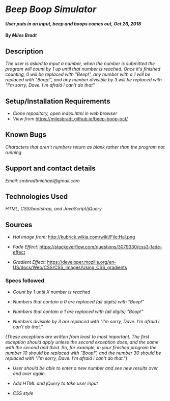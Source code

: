   # _Beep Boop Simulator_

  #### _User puts in an input, beep and boops comes out, Oct 26, 2018_

  #### By _**Miles Bradt**_

  ## Description

  _The user is asked to input a number, when the number is submitted the program will count by 1 up until that number is reached. Once it's finished counting, 0 will be replaced with "Beep!", any number with a 1 will be replaced with "Boop!", and any number divisible by 3 will be replaced with "I'm sorry, Dave. I'm afraid I can't do that"_

  ## Setup/Installation Requirements

  * _Clone repository, open index.html in web browser_
  * _View from_ https://milesbradt.github.io/beep-boop-oct/

  ## Known Bugs

  _Characters that aren't numbers return as blank rather than the program not running_

  ## Support and contact details

  _Email: smbradtmichael@gmail.com_

  ## Technologies Used

  _HTML, CSS/bootstrap, and JavaScript/jQuery_

  ## Sources

  * _Hal image from:_ http://kubrick.wikia.com/wiki/File:Hal.png

  * _Fade Effect:_ https://stackoverflow.com/questions/3079330/css3-fade-effect

  * _Gradient Effect:_ https://developer.mozilla.org/en-US/docs/Web/CSS/CSS_Images/Using_CSS_gradients

  ### Specs followed

  * _Count by 1 until X number is reached_

  * _Numbers that contain a 0 are replaced (all digits) with "Beep!"_

  * _Numbers that contain a 1 are replaced with (all digits) "Boop!"_

  * _Numbers divisible by 3 are replaced with "I'm sorry, Dave. I'm afraid I can't do that."_

  _(These exceptions are written from least to most important. The first exception should apply unless the second exception does, and the same with the second and third. So, for example, in your finished program the number 10 should be replaced with "Boop!", and the number 30 should be replaced with "I'm sorry, Dave. I'm afraid I can't do that.")_

  * _User should be able to enter a new number and see new results over and over again._

  * _Add HTML and jQuery to take user input_

  * _CSS style_
